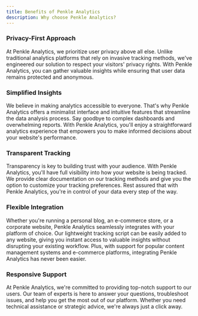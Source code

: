 ```yaml
---
title: Benefits of Penkle Analytics
description: Why choose Penkle Analytics?
---
```


### Privacy-First Approach

At Penkle Analytics, we prioritize user privacy above all else. Unlike traditional analytics platforms that rely on invasive tracking methods, we've engineered our solution to respect your visitors' privacy rights. With Penkle Analytics, you can gather valuable insights while ensuring that user data remains protected and anonymous.

### Simplified Insights

We believe in making analytics accessible to everyone. That's why Penkle Analytics offers a minimalist interface and intuitive features that streamline the data analysis process. Say goodbye to complex dashboards and overwhelming reports. With Penkle Analytics, you'll enjoy a straightforward analytics experience that empowers you to make informed decisions about your website's performance.

### Transparent Tracking

Transparency is key to building trust with your audience. With Penkle Analytics, you'll have full visibility into how your website is being
tracked. We provide clear documentation on our tracking methods and give you the option to customize your tracking preferences. Rest assured that with Penkle Analytics, you're in control of your data every step of the way.

### Flexible Integration

Whether you're running a personal blog, an e-commerce store, or a corporate website, Penkle Analytics seamlessly integrates with your platform of choice. Our lightweight tracking script can be easily added to any website, giving you instant access to valuable insights without disrupting your existing workflow. Plus, with support for popular content management systems and e-commerce platforms, integrating Penkle Analytics has never been easier.

### Responsive Support

At Penkle Analytics, we're committed to providing top-notch support to our users. Our team of experts is here to answer your questions, troubleshoot issues, and help you get the most out of our platform. Whether you need technical assistance or strategic advice, we're always just a click away.
